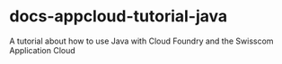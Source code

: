 # docs-appcloud-tutorial-java
A tutorial about how to use Java with Cloud Foundry and the Swisscom Application Cloud
